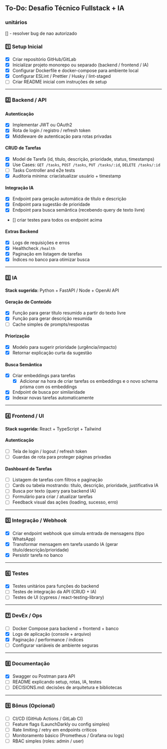 

## **To-Do: Desafio Técnico Fullstack + IA**
### unitários
 [] - resolver bug de nao autorizado

### **1️⃣ Setup Inicial**

* [X] Criar repositório GitHub/GitLab
* [X] Inicializar projeto monorepo ou separado (backend / frontend / IA)
* [X] Configurar Dockerfile e docker-compose para ambiente local
* [X] Configurar ESLint / Prettier / Husky / lint-staged
* [ ] Criar README inicial com instruções de setup

---

### **2️⃣ Backend / API**

#### Autenticação

* [X] Implementar JWT ou OAuth2
* [X] Rota de login / registro / refresh token
* [X] Middleware de autenticação para rotas privadas

#### CRUD de Tarefas

* [X] Model de Tarefa (id, título, descrição, prioridade, status, timestamps)
* [X] Use Cases: `GET /tasks`, `POST /tasks`, `PUT /tasks/:id`, `DELETE /tasks/:id`
* [ ] Tasks Controller and e2e tests
* [X] Auditoria mínima: criar/atualizar usuário + timestamp

#### Integração IA

* [X] Endpoint para geração automática de título e descrição
* [X] Endpoint para sugestão de prioridade
* [X] Endpoint para busca semântica (recebendo query de texto livre)
* [] criar testes para todos os endpoint acima

#### Extras Backend

* [X] Logs de requisições e erros
* [X] Healthcheck `/health`
* [X] Paginação em listagem de tarefas
* [X] Índices no banco para otimizar busca

---

### **3️⃣ IA**

**Stack sugerida:** Python + FastAPI / Node + OpenAI API

#### Geração de Conteúdo

* [X] Função para gerar título resumido a partir do texto livre
* [X] Função para gerar descrição resumida
* [ ] Cache simples de prompts/respostas

#### Priorização

* [X] Modelo para sugerir prioridade (urgência/impacto)
* [X] Retornar explicação curta da sugestão

#### Busca Semântica

* [X] Criar embeddings para tarefas
  -[X] Adicionar na hora de criar tarefas os embeddings e o novo schema prisma com os embeddings
* [X] Endpoint de busca por similaridade
* [X] Indexar novas tarefas automaticamente

---

### **4️⃣ Frontend / UI**

**Stack sugerida:** React + TypeScript + Tailwind

#### Autenticação

* [ ] Tela de login / logout / refresh token
* [ ] Guardas de rota para proteger páginas privadas

#### Dashboard de Tarefas

* [ ] Listagem de tarefas com filtros e paginação
* [ ] Cards ou tabela mostrando: título, descrição, prioridade, justificativa IA
* [ ] Busca por texto (query para backend IA)
* [ ] Formulário para criar / atualizar tarefas
* [ ] Feedback visual das ações (loading, sucesso, erro)

---

### **5️⃣ Integração / Webhook**

* [X] Criar endpoint webhook que simula entrada de mensagens (tipo WhatsApp)
* [X] Transformar mensagem em tarefa usando IA (gerar título/descrição/prioridade)
* [X] Persistir tarefa no banco

---

### **6️⃣ Testes**

* [X] Testes unitários para funções do backend
* [ ] Testes de integração da API (CRUD + IA)
* [ ] Testes de UI (cypress / react-testing-library)

---

### **7️⃣ DevEx / Ops**

* [ ] Docker Compose para backend + frontend + banco
* [X] Logs de aplicação (console + arquivo)
* [X] Paginação / performance / índices
* [ ] Configurar variáveis de ambiente seguras

---

### **8️⃣ Documentação**

* [X] Swagger ou Postman para API
* [ ] README explicando setup, rotas, IA, testes
* [ ] DECISIONS.md: decisões de arquitetura e bibliotecas

---

### **9️⃣ Bônus (Opcional)**

* [ ] CI/CD (GitHub Actions / GitLab CI)
* [ ] Feature flags (LaunchDarkly ou config simples)
* [ ] Rate limiting / retry em endpoints críticos
* [ ] Monitoramento básico (Prometheus / Grafana ou logs)
* [ ] RBAC simples (roles: admin / user)
